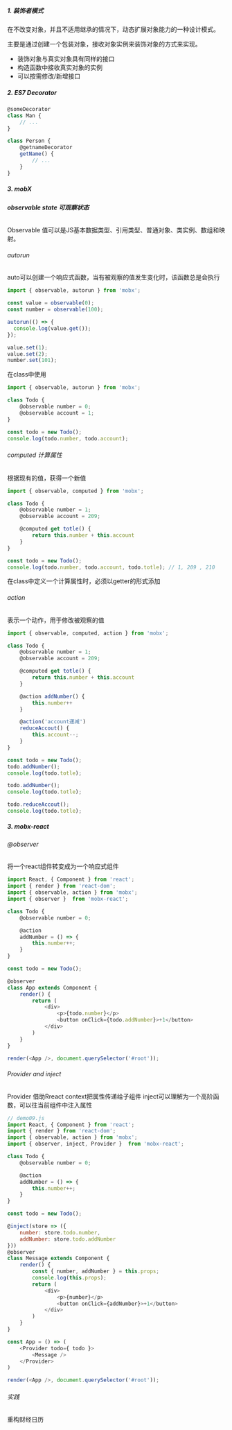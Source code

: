 ##### 1. 装饰者模式

在不改变对象，并且不适用继承的情况下，动态扩展对象能力的一种设计模式。

主要是通过创建一个包装对象，接收对象实例来装饰对象的方式来实现。

+ 装饰对象与真实对象具有同样的接口
+ 构造函数中接收真实对象的实例
+ 可以按需修改/新增接口



##### 2. ES7 Decorator

```js
@someDecorator
class Man {
    // ...
}

class Person {
    @getnameDecorator
    getName() {
        // ...
    }
}
```

##### 3. mobX

###### **observable state 可观察状态**

Observable 值可以是JS基本数据类型、引用类型、普通对象、类实例、数组和映射。


###### autorun

auto可以创建一个响应式函数，当有被观察的值发生变化时，该函数总是会执行

```js
import { observable, autorun } from 'mobx';

const value = observable(0);
const number = observable(100);

autorun(() => {
  console.log(value.get());
});

value.set(1);
value.set(2);
number.set(101);
```

在class中使用

```js
import { observable, autorun } from 'mobx';

class Todo {
    @observable number = 0;
    @observable account = 1;
}

const todo = new Todo();
console.log(todo.number, todo.account);
```

###### computed 计算属性

根据现有的值，获得一个新值

```js
import { observable, computed } from 'mobx';

class Todo {
    @observable number = 1;
    @observable account = 209;

    @computed get totle() {
        return this.number + this.account
    }
}

const todo = new Todo();
console.log(todo.number, todo.account, todo.totle); // 1, 209 , 210
```

在class中定义一个计算属性时，必须以getter的形式添加

###### action

表示一个动作，用于修改被观察的值

```js
import { observable, computed, action } from 'mobx';

class Todo {
    @observable number = 1;
    @observable account = 209;

    @computed get totle() {
        return this.number + this.account
    }

    @action addNumber() {
        this.number++
    }

    @action('account递减')
    reduceAccout() {
        this.account--;
    }
}

const todo = new Todo();
todo.addNumber();
console.log(todo.totle);

todo.addNumber();
console.log(todo.totle);

todo.reduceAccout();
console.log(todo.totle);

```

##### 3. mobx-react

###### @observer

将一个react组件转变成为一个响应式组件

```js
import React, { Component } from 'react';
import { render } from 'react-dom';
import { observable, action } from 'mobx';
import { observer }  from 'mobx-react';

class Todo {
    @observable number = 0;

    @action
    addNumber = () => {
        this.number++;
    }
}

const todo = new Todo();

@observer
class App extends Component {
    render() {
        return (
            <div>
                <p>{todo.number}</p>
                <button onClick={todo.addNumber}>+1</button>
            </div>
        )
    }
}

render(<App />, document.querySelector('#root'));
```

###### Provider and inject

Provider 借助Rreact context把属性传递给子组件
inject可以理解为一个高阶函数，可以往当前组件中注入属性

```js
// demo09.js
import React, { Component } from 'react';
import { render } from 'react-dom';
import { observable, action } from 'mobx';
import { observer, inject, Provider }  from 'mobx-react';

class Todo {
    @observable number = 0;

    @action
    addNumber = () => {
        this.number++;
    }
}

const todo = new Todo();

@inject(store => ({
    number: store.todo.number,
    addNumber: store.todo.addNumber
}))
@observer
class Message extends Component {
    render() {
        const { number, addNumber } = this.props;
        console.log(this.props);
        return (
            <div>
                <p>{number}</p>
                <button onClick={addNumber}>+1</button>
            </div>
        )
    }
}

const App = () => (
    <Provider todo={ todo }>
        <Message />
    </Provider>
)

render(<App />, document.querySelector('#root'));

```

###### 实践

重构财经日历
